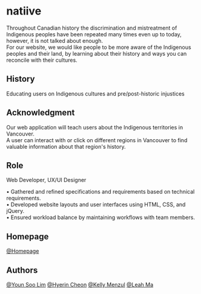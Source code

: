 # natiive

Throughout Canadian history the discrimination and mistreatment of Indigenous peoples have been repeated many times even up to today, however, it is not talked about enough. <br>
For our website, we would like people to be more aware of the Indigenous peoples and their land, by learning about their history and ways you can reconcile with their cultures.<br>


## History

Educating users on Indigenous cultures and pre/post-historic injustices


## Acknowledgment

Our web application will teach users about the Indigenous territories in Vancouver. <br>
A user can interact with or click on different regions in Vancouver to find valuable information about that region's history.


## Role

Web Developer, UX/UI Designer

• Gathered and refined specifications and requirements based on technical requirements. <br>
• Developed website layouts and user interfaces using HTML, CSS, and jQuery. <br>
• Ensured workload balance by maintaining workflows with team members.


## Homepage
[@Homepage](http://irldater.younsoolim.com/)

## Authors

[@Youn Soo Lim](https://www.linkedin.com/in/younsoo-lim)
[@Hyerin Cheon](https://www.linkedin.com/in/hyerin-cheon/)
[@Kelly Menzul](https://www.linkedin.com/in/kelly-menzul-bb5235123/)
[@Leah Ma](https://www.linkedin.com/in/leah-ma-14b7581a1//)
